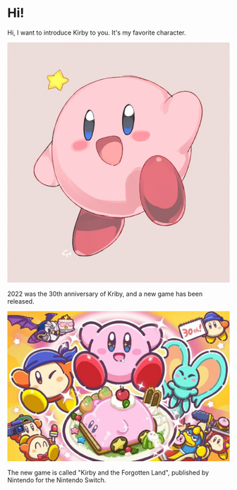 # Hi!

Hi, I want to introduce Kirby to you. It's my favorite character.

![Kirby](assets/Kirby.jpeg)

2022 was the 30th anniversary of Kriby, and a new game has been released.

<img src="assets/Kirby-30th.jpeg" alt="Kirby-30th" />

The new game is called "Kirby and the Forgotten Land", published by Nintendo for the Nintendo Switch. 
